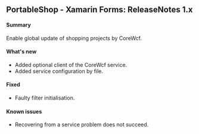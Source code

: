 ## PortableShop - Xamarin Forms: ReleaseNotes 1.x

#### Summary
Enable global update of shopping projects by CoreWcf.

#### What's new
* Added optional client of the CoreWcf service.
* Added service configuration by file.

#### Fixed
* Faulty filter initialisation.

#### Known issues
* Recovering from a service problem does not succeed.